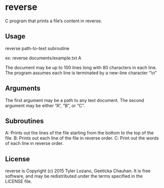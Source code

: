reverse
=======

C program that prints a file’s content in reverse.

Usage
-----
reverse path-to-text subroutine

ex: reverse documents/example.txt A

The document may be up to 100 lines long with 80 characters in each line.
The program assumes each line is terminated by a new-line character “\n”

Arguments
---------
The first argument <path-to-text> may be a path to any text document.
The second argument <reverse-subroutine> may be either “A”, “B”, or “C”.

Subroutines
-----------
A: Prints out the lines of the file starting from the bottom to the top of the file.
B: Prints out each line of the file in reverse order.
C: Print out the words of each line in reverse order.

License
-------
reverse is Copyright (c) 2015 Tyler Lozano, Geeticka Chauhan. It is free software, and may be redistributed under the terms specified in the LICENSE file.

